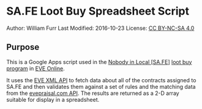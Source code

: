 # SA.FE Loot Buy Spreadsheet Script	
									
Author:          William Furr
Last Modified:   2016-10-23
License:         [CC BY-NC-SA 4.0][1]

## Purpose

This is a Google Apps script used in the [Nobody in Local [SA.FE]][2]
[loot buy program][3] in [EVE Online][4].

It uses the [EVE XML API][5] to fetch data about all of the contracts assigned
to SA.FE and then validates them against a set of rules and the matching data
from the [evepraisal.com API][6].  The results are returned as a 2-D array
suitable for display in a spreadsheet.

[1]: https://creativecommons.org/licenses/by-nc-sa/4.0/
[2]: https://evewho.com/corp/Nobody+in+Local
[3]: https://wiki.of-sound-mind.com/policy:alliance_loot
[4]: https://www.eveonline.com/
[5]: http://eveonline-third-party-documentation.readthedocs.io/en/latest/xmlapi/corporation/corp_contracts.html
[6]: https://github.com/evepraisal/evepraisal/blob/master/evepraisal/routes.py#L24